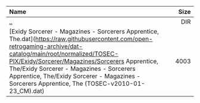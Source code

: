 |Name|Size|
|:---|---:|
|[..](../index.html)|DIR|
|[Exidy Sorcerer - Magazines - Sorcerers Apprentice, The.dat](https://raw.githubusercontent.com/open-retrogaming-archive/dat-catalog/main/root/normalized/TOSEC-PIX/Exidy/Sorcerer/Magazines/Sorcerers Apprentice, The/Exidy Sorcerer - Magazines - Sorcerers Apprentice, The/Exidy Sorcerer - Magazines - Sorcerers Apprentice, The (TOSEC-v2010-01-23_CM).dat)|4003|
